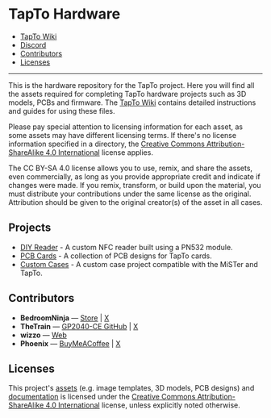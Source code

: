# TapTo Hardware

- [TapTo Wiki](https://tapto.wiki/)
- [Discord](https://wizzo.dev/discord)
- [Contributors](#contributors)
- [Licenses](#licenses)

---

This is the hardware repository for the TapTo project. Here you will find all the assets required for completing TapTo hardware projects such as 3D models, PCBs and firmware. The [TapTo Wiki](https://tapto.wiki/) contains detailed instructions and guides for using these files.

Please pay special attention to licensing information for each asset, as some assets may have different licensing terms. If there's no license information specified in a directory, the [Creative Commons Attribution-ShareAlike 4.0 International](/LICENSE) license applies.

The CC BY-SA 4.0 license allows you to use, remix, and share the assets, even commercially, as long as you provide appropriate credit and indicate if changes were made. If you remix, transform, or build upon the material, you must distribute your contributions under the same license as the original. Attribution should be given to the original creator(s) of the asset in all cases.

## Projects

- [DIY Reader](https://tapto.wiki/DIY_Reader) - A custom NFC reader built using a PN532 module.
- [PCB Cards](https://tapto.wiki/PCB_Cards) - A collection of PCB designs for TapTo cards.
- [Custom Cases](https://tapto.wiki/Super_TapTo_Boy) - A custom case project compatible with the MiSTer and TapTo.

## Contributors

- **BedroomNinja** &mdash; [Store](https://ko-fi.com/ninja3dp) | [X](https://x.com/Bedroom_Ninja)
- **TheTrain** &mdash; [GP2040-CE GitHub](https://github.com/OpenStickCommunity/GP2040-CE) | [X](https://x.com/thetrain24)
- **wizzo** &mdash; [Web](https://wizzo.dev)
- **Phoenix** &mdash; [BuyMeACoffee](https://buymeacoffee.com/_phoenix_) | [X](https://x.com/HaciMehmetUsta)

## Licenses

This project's [assets](/assets) (e.g. image templates, 3D models, PCB designs) and [documentation](/docs) is licensed under the [Creative Commons Attribution-ShareAlike 4.0 International](/assets/LICENSE) license, unless explicitly noted otherwise.
